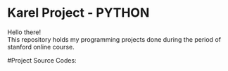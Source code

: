 # Karel Project - PYTHON
Hello there!\
This repository holds my programming projects done during the period of stanford online course.

#Project Source Codes:
